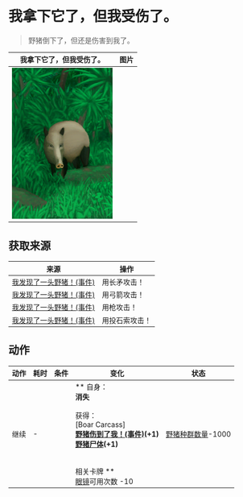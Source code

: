 # 我拿下它了，但我受伤了。  
> 野猪倒下了，但还是伤害到我了。  
  
  我拿下它了，但我受伤了。  |   图片   
 ----  |  ----:   
   |  <img decoding="async" src="Sprite/BoarEvent.png" href="a.md" style="max-width:300px;max-height:300px;">   
  
## 获取来源  
来源  |  操作  
----  |  ----  
[我发现了一头野猪！(事件)](Event_BoarFight.md)  |  用长矛攻击！  
[我发现了一头野猪！(事件)](Event_BoarFight.md)  |  用弓箭攻击！  
[我发现了一头野猪！(事件)](Event_BoarFight.md)  |  用枪攻击！  
[我发现了一头野猪！(事件)](Event_BoarFight.md)  |  用投石索攻击！  
## 动作  
动作  |  耗时  |  条件  |  变化  |  状态  
----  |  ----  |  ----  |  ----  |  ----  
继续<br>  |  -  |    |  ** 自身：**<br>消失<br><br>** 获得： **<br>** [Boar Carcass] **<br>  [野猪伤到了我！(事件)](Event_BoarWoundMinor.md)(+1)<br>  [野猪尸体](BoarCarcass.md)(+1)<br><br><br>** 相关卡牌 **<br>[眼镜](Glasses.md)可用次数  -10  |  [野猪种群数量](Pop_Boar.md)-1000  


<script>document.title="我拿下它了，但我受伤了。 - 卡牌生存百科 Card Survival Wiki";</script>